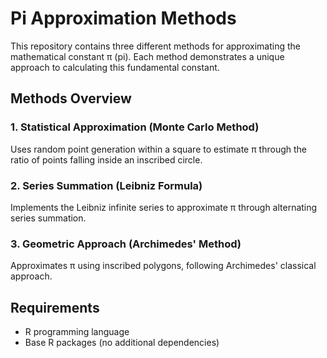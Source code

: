 # Pi Approximation Methods

This repository contains three different methods for approximating the mathematical constant π (pi). Each method demonstrates a unique approach to calculating this fundamental constant.

## Methods Overview

### 1. Statistical Approximation (Monte Carlo Method)

Uses random point generation within a square to estimate π through the ratio of points falling inside an inscribed circle.

### 2. Series Summation (Leibniz Formula)

Implements the Leibniz infinite series to approximate π through alternating series summation.

### 3. Geometric Approach (Archimedes' Method)

Approximates π using inscribed polygons, following Archimedes' classical approach.

## Requirements

- R programming language
- Base R packages (no additional dependencies)
